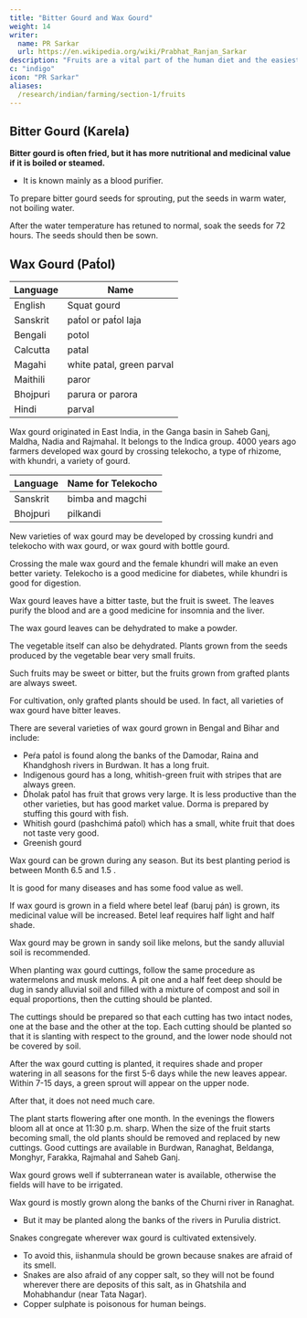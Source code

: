 ```yaml
---
title: "Bitter Gourd and Wax Gourd"
weight: 14
writer:
  name: PR Sarkar
  url: https://en.wikipedia.org/wiki/Prabhat_Ranjan_Sarkar
description: "Fruits are a vital part of the human diet and the easiest food for humans to digest. "
c: "indigo"
icon: "PR Sarkar"
aliases:
  /research/indian/farming/section-1/fruits
---
```



## Bitter Gourd (Karela)

**Bitter gourd is often fried, but it has more nutritional and medicinal value if it is boiled or steamed.** 
- It is known mainly as a blood purifier.

To prepare bitter gourd seeds for sprouting, put the seeds in warm water, not boiling water. 

After the water temperature has retuned to normal, soak the seeds for 72 hours. The seeds should then be sown.



## Wax Gourd (Pat́ol)

Language | Name
--- | ---
English | Squat gourd
Sanskrit | pat́ol or pat́ol laja
Bengali | potol
Calcutta | patal
Magahi | white patal, green parval
Maithili | paror
Bhojpuri | parura or parora
Hindi | parval

Wax gourd originated in East India, in the Ganga basin in Saheb Ganj, Maldha, Nadia and Rajmahal. It belongs to the Indica group. 4000 years ago farmers developed wax gourd by crossing telekocho, a type of rhizome, with khundri, a variety of gourd. 


Language | Name for Telekocho
--- | ---
Sanskrit | bimba and magchi
Bhojpuri | pilkandi

New varieties of wax gourd may be developed by crossing kundri and telekocho with wax gourd, or wax gourd with bottle gourd. 

Crossing the male wax gourd and the female khundri will make an even better variety. Telekocho is a good medicine for diabetes, while khundri is good for digestion.

Wax gourd leaves have a bitter taste, but the fruit is sweet. The leaves purify the blood and are a good medicine for insomnia and the liver. 

The wax gourd leaves can be dehydrated to make a powder. 

The vegetable itself can also be dehydrated. Plants grown from the seeds produced by the vegetable bear very small fruits.

Such fruits may be sweet or bitter, but the fruits grown from grafted plants are always sweet. 

For cultivation, only grafted plants should be used. In fact, all varieties of wax gourd have bitter leaves.

There are several varieties of wax gourd grown in Bengal and Bihar and include:
- Peŕa pat́ol is found along the banks of the Damodar, Raina and Khandghosh rivers in Burdwan. It has a long fruit.
- Indigenous gourd has a long, whitish-green fruit with stripes that are always green.
- D́holak pat́ol has fruit that grows very large. It is less productive than the other varieties, but has good market value. Dorma is prepared by stuffing this gourd with fish.
- Whitish gourd (pashchimá pat́ol) which has a small, white fruit that does not taste very good.
- Greenish gourd

Wax gourd can be grown during any season. But its best planting period is between Month 6.5 and 1.5 <!-- Aśádha and Mágha -->. 

It is good for many diseases and has some food value as well. 

If wax gourd is grown in a field where betel leaf (baruj pán) is grown, its medicinal value will be increased. Betel leaf requires half light and half shade. 

Wax gourd may be grown in sandy soil like melons, but the sandy alluvial soil is recommended.

When planting wax gourd cuttings, follow the same procedure as watermelons and musk melons. A pit one and a half feet deep should be dug in sandy alluvial soil and filled with a mixture of compost and soil in equal proportions, then the cutting should be planted. 

The cuttings should be prepared so that each cutting has two intact nodes, one at the base and the other at the top. Each cutting should be planted so that it is slanting with respect to the ground, and the lower node should not be covered by soil. 

After the wax gourd cutting is planted, it requires shade and proper watering in all seasons for the first 5-6 days while the new leaves appear. Within 7-15 days, a green sprout will appear on the upper node. 

After that, it does not need much care. 

The plant starts flowering after one month. In the evenings the flowers bloom all at once at 11:30 p.m. sharp. When the size of the fruit starts becoming small, the old plants should be removed and replaced by new cuttings. Good cuttings are available in Burdwan, Ranaghat, Beldanga, Monghyr, Farakka, Rajmahal and Saheb Ganj. 

Wax gourd grows well if subterranean water is available, otherwise the fields will have to be irrigated.

Wax gourd is mostly grown along the banks of the Churni river in Ranaghat. 
- But it may be planted along the banks of the rivers in Purulia district. 

Snakes congregate wherever wax gourd is cultivated extensively. 
- To avoid this, iishanmula should be grown because snakes are afraid of its smell. 
- Snakes are also afraid of any copper salt, so they will not be found wherever there are deposits of this salt, as in Ghatshila and Mohabhandur (near Tata Nagar). 
- Copper sulphate is poisonous for human beings.
